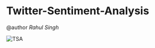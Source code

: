 # Twitter-Sentiment-Analysis
@author *Rahul Singh*

![TSA](https://user-images.githubusercontent.com/57325166/95171203-31cdd900-07d3-11eb-82a7-54aba7bde100.png)




